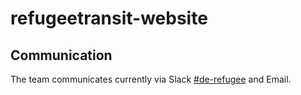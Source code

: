# refugeetransit-website

## Communication
The team communicates currently via Slack [#de-refugee](http://de-refugees-slackin.herokuapp.com/) and Email. 

